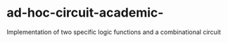 # ad-hoc-circuit-academic-
Implementation of two specific logic functions and a combinational circuit
